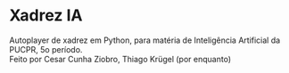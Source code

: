 # Xadrez IA

Autoplayer de xadrez em Python, para matéria de Inteligência Artificial da PUCPR, 5o período. <br>
Feito por Cesar Cunha Ziobro, Thiago Krügel (por enquanto)
